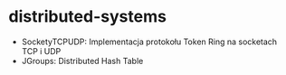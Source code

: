 # distributed-systems

- SocketyTCPUDP: Implementacja protokołu Token Ring na socketach TCP i UDP
- JGroups: Distributed Hash Table
